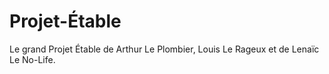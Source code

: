 # Projet-Étable

Le grand Projet Étable de Arthur Le Plombier, Louis Le Rageux et de Lenaïc Le No-Life.

